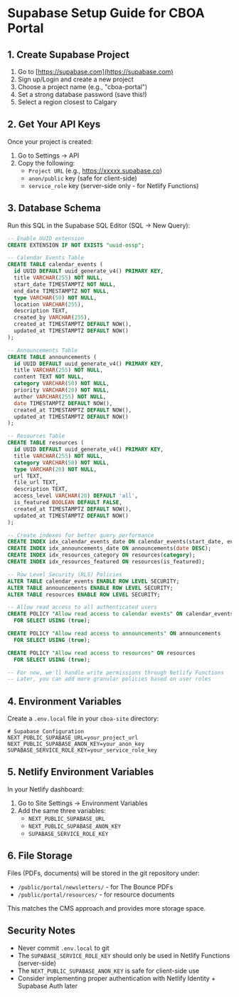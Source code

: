 # Supabase Setup Guide for CBOA Portal

## 1. Create Supabase Project

1. Go to [https://supabase.com](https://supabase.com)
2. Sign up/Login and create a new project
3. Choose a project name (e.g., "cboa-portal")
4. Set a strong database password (save this!)
5. Select a region closest to Calgary

## 2. Get Your API Keys

Once your project is created:
1. Go to Settings → API
2. Copy the following:
   - `Project URL` (e.g., https://xxxxx.supabase.co)
   - `anon/public` key (safe for client-side)
   - `service_role` key (server-side only - for Netlify Functions)

## 3. Database Schema

Run this SQL in the Supabase SQL Editor (SQL → New Query):

```sql
-- Enable UUID extension
CREATE EXTENSION IF NOT EXISTS "uuid-ossp";

-- Calendar Events Table
CREATE TABLE calendar_events (
  id UUID DEFAULT uuid_generate_v4() PRIMARY KEY,
  title VARCHAR(255) NOT NULL,
  start_date TIMESTAMPTZ NOT NULL,
  end_date TIMESTAMPTZ NOT NULL,
  type VARCHAR(50) NOT NULL,
  location VARCHAR(255),
  description TEXT,
  created_by VARCHAR(255),
  created_at TIMESTAMPTZ DEFAULT NOW(),
  updated_at TIMESTAMPTZ DEFAULT NOW()
);

-- Announcements Table
CREATE TABLE announcements (
  id UUID DEFAULT uuid_generate_v4() PRIMARY KEY,
  title VARCHAR(255) NOT NULL,
  content TEXT NOT NULL,
  category VARCHAR(50) NOT NULL,
  priority VARCHAR(20) NOT NULL,
  author VARCHAR(255) NOT NULL,
  date TIMESTAMPTZ DEFAULT NOW(),
  created_at TIMESTAMPTZ DEFAULT NOW(),
  updated_at TIMESTAMPTZ DEFAULT NOW()
);

-- Resources Table
CREATE TABLE resources (
  id UUID DEFAULT uuid_generate_v4() PRIMARY KEY,
  title VARCHAR(255) NOT NULL,
  category VARCHAR(50) NOT NULL,
  type VARCHAR(20) NOT NULL,
  url TEXT,
  file_url TEXT,
  description TEXT,
  access_level VARCHAR(20) DEFAULT 'all',
  is_featured BOOLEAN DEFAULT FALSE,
  created_at TIMESTAMPTZ DEFAULT NOW(),
  updated_at TIMESTAMPTZ DEFAULT NOW()
);

-- Create indexes for better query performance
CREATE INDEX idx_calendar_events_date ON calendar_events(start_date, end_date);
CREATE INDEX idx_announcements_date ON announcements(date DESC);
CREATE INDEX idx_resources_category ON resources(category);
CREATE INDEX idx_resources_featured ON resources(is_featured);

-- Row Level Security (RLS) Policies
ALTER TABLE calendar_events ENABLE ROW LEVEL SECURITY;
ALTER TABLE announcements ENABLE ROW LEVEL SECURITY;
ALTER TABLE resources ENABLE ROW LEVEL SECURITY;

-- Allow read access to all authenticated users
CREATE POLICY "Allow read access to calendar events" ON calendar_events
  FOR SELECT USING (true);

CREATE POLICY "Allow read access to announcements" ON announcements
  FOR SELECT USING (true);

CREATE POLICY "Allow read access to resources" ON resources
  FOR SELECT USING (true);

-- For now, we'll handle write permissions through Netlify Functions
-- Later, you can add more granular policies based on user roles
```

## 4. Environment Variables

Create a `.env.local` file in your `cboa-site` directory:

```env
# Supabase Configuration
NEXT_PUBLIC_SUPABASE_URL=your_project_url
NEXT_PUBLIC_SUPABASE_ANON_KEY=your_anon_key
SUPABASE_SERVICE_ROLE_KEY=your_service_role_key
```

## 5. Netlify Environment Variables

In your Netlify dashboard:
1. Go to Site Settings → Environment Variables
2. Add the same three variables:
   - `NEXT_PUBLIC_SUPABASE_URL`
   - `NEXT_PUBLIC_SUPABASE_ANON_KEY`
   - `SUPABASE_SERVICE_ROLE_KEY`

## 6. File Storage

Files (PDFs, documents) will be stored in the git repository under:
- `/public/portal/newsletters/` - for The Bounce PDFs
- `/public/portal/resources/` - for resource documents

This matches the CMS approach and provides more storage space.

## Security Notes

- Never commit `.env.local` to git
- The `SUPABASE_SERVICE_ROLE_KEY` should only be used in Netlify Functions (server-side)
- The `NEXT_PUBLIC_SUPABASE_ANON_KEY` is safe for client-side use
- Consider implementing proper authentication with Netlify Identity + Supabase Auth later